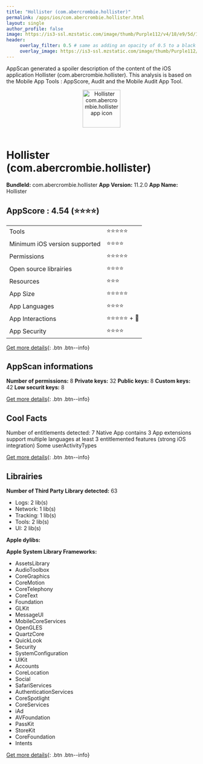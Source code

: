 ```yaml
---
title: "Hollister (com.abercrombie.hollister)"
permalink: /apps/ios/com.abercrombie.hollister.html
layout: single
author_profile: false
image: https://is3-ssl.mzstatic.com/image/thumb/Purple112/v4/18/e9/5d/18e95db1-c783-f661-6b81-39128e01451b/AppIcon-1x_U007emarketing-0-5-0-85-220.png/512x512bb.jpg
header: 
     overlay_filter: 0.5 # same as adding an opacity of 0.5 to a black background
     overlay_image: https://is3-ssl.mzstatic.com/image/thumb/Purple112/v4/18/e9/5d/18e95db1-c783-f661-6b81-39128e01451b/AppIcon-1x_U007emarketing-0-5-0-85-220.png/512x512bb.jpg
---
```

AppScan generated a spoiler description of the content of the iOS application Hollister (com.abercrombie.hollister). This analysis is based on the Mobile App Tools : AppScore, Audit and the Mobile Audit App Tool.

  
  
<div style="text-align: center;"><img src="https://is3-ssl.mzstatic.com/image/thumb/Purple112/v4/18/e9/5d/18e95db1-c783-f661-6b81-39128e01451b/AppIcon-1x_U007emarketing-0-5-0-85-220.png/512x512bb.jpg" width="100" height="100" alt="Hollister com.abercrombie.hollister app icon"></div></br>
  
# Hollister (com.abercrombie.hollister)

**BundleId:** com.abercrombie.hollister
**App Version:** 11.2.0
**App Name:** Hollister


## AppScore : 4.54 (⭐️⭐️⭐️⭐️) 

<table>
<tr><td> Tools </td><td> ⭐️⭐️⭐️⭐️⭐️ </td></tr>
<tr><td> Minimum iOS version supported </td><td> ⭐️⭐️⭐️⭐️ </td></tr>
<tr><td> Permissions </td><td> ⭐️⭐️⭐️⭐️⭐️ </td></tr>
<tr><td> Open source librairies </td><td> ⭐️⭐️⭐️⭐️ </td></tr>
<tr><td> Resources </td><td> ⭐️⭐️⭐️ </td></tr>
<tr><td> App Size </td><td> ⭐️⭐️⭐️⭐️⭐️ </td></tr>
<tr><td> App Languages </td><td> ⭐️⭐️⭐️⭐️ </td></tr>
<tr><td> App Interactions </td><td> ⭐️⭐️⭐️⭐️⭐️ + 🌟 </td></tr>
<tr><td> App Security </td><td> ⭐️⭐️⭐️⭐️ </td></tr>
</table>

[Get more details](/pricing.html){: .btn .btn--info}  
  
## AppScan informations 

**Number of permissions:** 8
**Private keys:** 32
**Public keys:** 8
**Custom keys:** 42
**Low securit keys:** 8
  
[Get more details](/pricing.html){: .btn .btn--info}

## Cool Facts

Number of entitlements detected: 7
Native App
contains 3 App extensions
support multiple languages
at least 3 entitlemented features (strong iOS integration)
Some userActivityTypes
  
[Get more details](/pricing.html){: .btn .btn--info}

## Librairies 
**Number of Third Party Library detected:** 63
- Logs: 2 lib(s)
- Network: 1 lib(s)
- Tracking: 1 lib(s)
- Tools: 2 lib(s)
- UI: 2 lib(s)

**Apple dylibs:**


**Apple System Library Frameworks:**
- AssetsLibrary
- AudioToolbox
- CoreGraphics
- CoreMotion
- CoreTelephony
- CoreText
- Foundation
- GLKit
- MessageUI
- MobileCoreServices
- OpenGLES
- QuartzCore
- QuickLook
- Security
- SystemConfiguration
- UIKit
- Accounts
- CoreLocation
- Social
- SafariServices
- AuthenticationServices
- CoreSpotlight
- CoreServices
- iAd
- AVFoundation
- PassKit
- StoreKit
- CoreFoundation
- Intents


  
[Get more details](/pricing.html){: .btn .btn--info}

